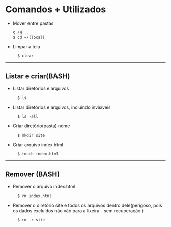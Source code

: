 # Comandos + Utilizados

- Mover entre pastas

  ```
  $ cd ..
  $ cd ~/(local)

  ```

- Limpar a tela

  ```
    $ clear
  ```
---
## Listar e criar(BASH)

- Listar diretórios e arquivos

  ```
    $ ls
  ```

- Listar diretórios e arquivos, incluindo invisíveis

  ```
    $ ls -all
  ```

- Criar diretório(pasta) nome

  ```
    $ mkdir site
  ```

- Criar arquivo index.html

  ```
    $ touch index.html
  ```
---

## Remover (BASH)

- Remover o arquivo index.html

  ```
    $ rm index.html
  ```

- Remover o diretório site e todos os arquivos dentro dele(perigoso, pois os dados excluídos não vão para a lixeira - sem recuperação )

  ```
    $ rm -r site
  ```